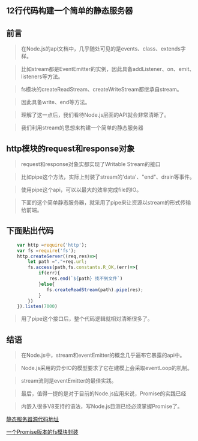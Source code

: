 ## 12行代码构建一个简单的静态服务器

## 前言

> 在Node.js的api文档中，几乎随处可见的是events、class、extends字样。

> 比如stream都是EventEmitter的实例，因此具备addListener、on、emit、listeners等方法。

> fs模块的createReadStream、createWriteStream都继承自stream。

> 因此具备write、end等方法。

> 理解了这一点后，我们看待Node.js层面的API就会非常清晰了。

> 我们利用stream的思想来构建一个简单的静态服务器

## http模块的request和response对象

> request和response对象实都实现了Writable Stream的接口

> 比如pipe这个方法，实际上封装了stream的'data'、"end"、drain等事件。

> 使用pipe这个api，可以以最大的效率完成file的IO。

> 下面的这个简单静态服务器，就采用了pipe来让资源以stream的形式传输给前端。

## 下面贴出代码

```javascript
    var http =require('http');
    var fs =require('fs');
    http.createServer((req,res)=>{
        let path ="."+req.url;
        fs.access(path,fs.constants.R_OK,(err)=>{
            if(err){
                res.end(`${path} 找不到文件`)
            }else{
               fs.createReadStream(path).pipe(res);
            }
        })
    }).listen(7000)
```

> 用了pipe这个接口后，整个代码逻辑就相对清晰很多了。

## 结语

> 在Node.js中，stream和eventEmitter的概念几乎遍布它暴露的api中。

> Node.js采用的异步IO的模型要求了它在建模上会采取eventLoop的机制。

> stream流则是eventEmitter的最佳实践。

> 最后，值得一提的是对于目前的Node.js应用来说，Promise的实践已经

> 内嵌入很多V8支持的语法，写Node.js目测已经必须掌握Promise了。


[静态服务器源代码地址](https://github.com/slashhuang/static-server/blob/master/index.js)

[一个Promise版本的fs模块封装](https://github.com/slashhuang/fs-pipe)



